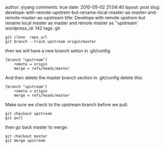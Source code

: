author: yiyang
comments: true
date: 2010-05-02 21:04:40
layout: post
slug: develope-with-remote-upstrem-but-rename-local-master-as-master-and-remote-master-as-upstream
title: Develope with remote upstrem but  rename local master as master and remote
  master as ''upstream'
wordpress_id: 142
tags: git


    git clone  repo_url
    git branch --track upstream origin/master
    



then we will have a new branch setion in .git/config

    
    
    [branch "upstream"]
        remote = origin
        merge = refs/heads/master
    


And then delete the master branch section in .git/config
delete this:

    
    
    [branch "upstream"]
        remote = origin
        merge = refs/heads/master
    


Make sure we check to the upstream branch before we pull:

    
    
    git checkout upstream
    git pull
    


then go back master to merge:

    
    
    git checkout master
    git merge upstream
    



